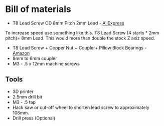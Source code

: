 # Bill of materials

* T8 Lead Screw OD 8mm Pitch 2mm Lead - [AliExpress](https://www.aliexpress.com/item/T8-Lead-Screw-Rod-OD-8mm-Pitch-2mm-Lead-2mm-Length-150mm-500mm-Threaded-Rods-with/32760102869.html?spm=2114.search0104.3.1.ct7pL5&ws_ab_test=searchweb0_0,searchweb201602_1_10152_10065_10151_10344_10068_10342_10547_10343_10059_10340_10314_10548_10341_10534_100031_10084_10604_10083_10103_10307_10615_10142,searchweb201603_6,ppcSwitch_3&algo_expid=0a9f93f4-a92c-4284-a2c3-557623f2f619-0&algo_pvid=0a9f93f4-a92c-4284-a2c3-557623f2f619&priceBeautifyAB=0)

To increase speed use something like this. T8 Lead Screw (4 starts * 2mm  pitch)= 8mm Lead. This would more than double the stock Z axiz speed.
* T8 Lead Screw + Copper Nut + Coupler+ Pillow Block Bearings - [Amazon](https://www.amazon.com/gp/product/B07567KZB3/ref=ppx_od_dt_b_asin_title_s00?ie=UTF8&psc=1)
* 8mm to 6mm coupler
* M3 - .5 x 12mm machine screws

## Tools
* 3D printer
* 2.5mm drill bit
* M3 - .5 tap
* Hack saw or cut-off wheel to shorten lead screw to approximately 106mm.
* Drill press (Optional)

